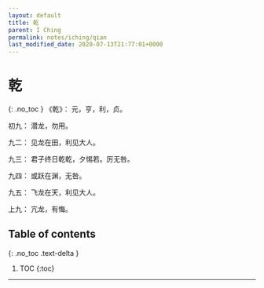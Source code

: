```yaml
---
layout: default
title: 乾
parent: I Ching
permalink: notes/iching/qian
last_modified_date: 2020-07-13T21:77:01+0000
---
```


# 乾
{: .no_toc }
《乾》： 元，亨，利，贞。

初九： 潜龙，勿用。

九二： 见龙在田，利见大人。

九三： 君子终日乾乾，夕惕若。厉无咎。

九四： 或跃在渊，无咎。

九五： 飞龙在天，利见大人。

上九： 亢龙，有悔。


## Table of contents
{: .no_toc .text-delta }

1. TOC
{:toc}

---
